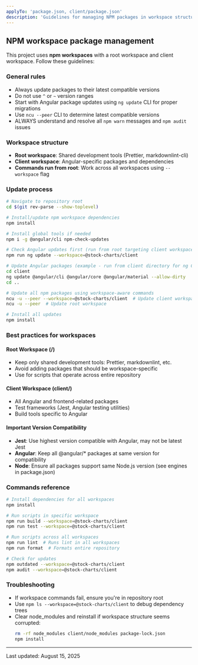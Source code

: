 ```yaml
---
applyTo: 'package.json, client/package.json'
description: 'Guidelines for managing NPM packages in workspace structure'
---
```


## NPM workspace package management

This project uses **npm workspaces** with a root workspace and client workspace. Follow these guidelines:

### General rules

- Always update packages to their latest compatible versions
- Do not use `^` or `~` version ranges
- Start with Angular package updates using `ng update` CLI for proper migrations
- Use `ncu --peer` CLI to determine latest compatible versions
- ALWAYS understand and resolve all `npm warn` messages and `npm audit` issues

### Workspace structure

- **Root workspace**: Shared development tools (Prettier, markdownlint-cli)
- **Client workspace**: Angular-specific packages and dependencies
- **Commands run from root**: Work across all workspaces using `--workspace` flag

### Update process

```bash
# Navigate to repository root
cd $(git rev-parse --show-toplevel)

# Install/update npm workspace dependencies
npm install

# Install global tools if needed
npm i -g @angular/cli npm-check-updates

# Check Angular updates first (run from root targeting client workspace)
npm run ng update --workspace=@stock-charts/client

# Update Angular packages (example - run from client directory for ng CLI)
cd client
ng update @angular/cli @angular/core @angular/material --allow-dirty
cd ..

# Update all npm packages using workspace-aware commands
ncu -u --peer --workspace=@stock-charts/client  # Update client workspace
ncu -u --peer  # Update root workspace

# Install all updates
npm install
```

### Best practices for workspaces

#### Root Workspace (/)

- Keep only shared development tools: Prettier, markdownlint, etc.
- Avoid adding packages that should be workspace-specific
- Use for scripts that operate across entire repository

#### Client Workspace (client/)

- All Angular and frontend-related packages
- Test frameworks (Jest, Angular testing utilities)
- Build tools specific to Angular

#### Important Version Compatibility

- **Jest**: Use highest version compatible with Angular, may not be latest Jest
- **Angular**: Keep all @angular/\* packages at same version for compatibility
- **Node**: Ensure all packages support same Node.js version (see engines in package.json)

### Commands reference

```bash
# Install dependencies for all workspaces
npm install

# Run scripts in specific workspace
npm run build --workspace=@stock-charts/client
npm run test --workspace=@stock-charts/client

# Run scripts across all workspaces
npm run lint  # Runs lint in all workspaces
npm run format  # Formats entire repository

# Check for updates
npm outdated --workspace=@stock-charts/client
npm audit --workspace=@stock-charts/client
```

### Troubleshooting

- If workspace commands fail, ensure you're in repository root
- Use `npm ls --workspace=@stock-charts/client` to debug dependency trees
- Clear node_modules and reinstall if workspace structure seems corrupted:
  ```bash
  rm -rf node_modules client/node_modules package-lock.json
  npm install
  ```

---
Last updated: August 15, 2025
